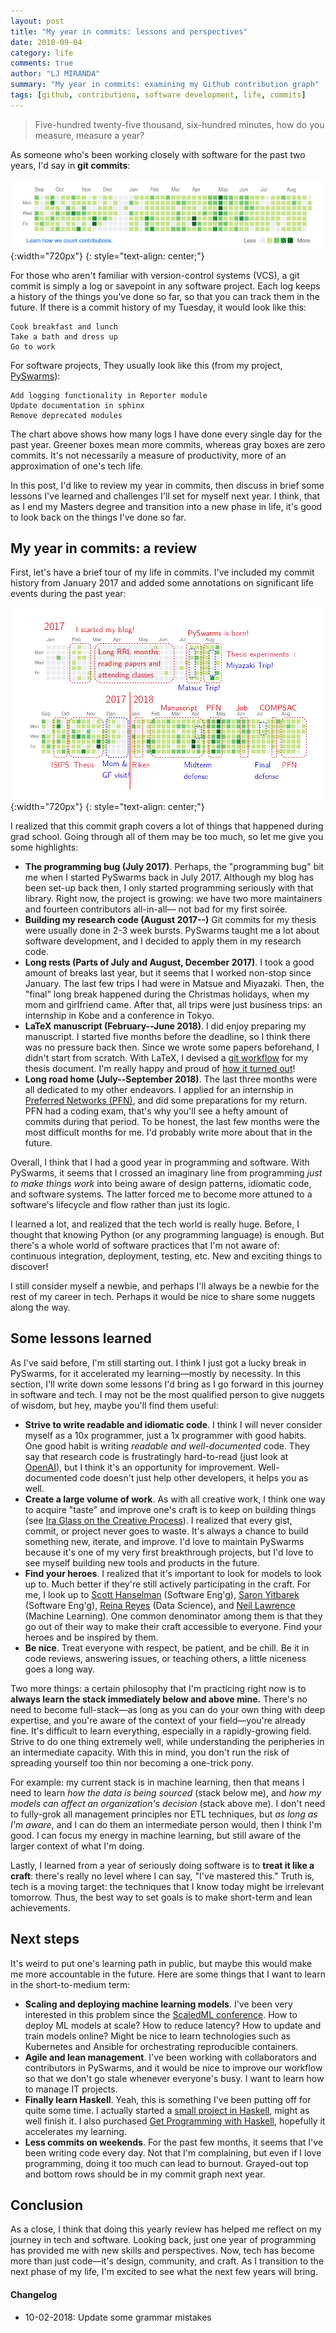 ```yaml
---
layout: post
title: "My year in commits: lessons and perspectives"
date: 2018-09-04
category: life
comments: true
author: "LJ MIRANDA"
summary: "My year in commits: examining my Github contribution graph"
tags: [github, contributions, software development, life, commits]
---
```


> Five-hundred twenty-five thousand, six-hundred minutes, how do you measure,
> measure a year?

As someone who's been working closely with software for the past two years, I'd
say in **git commits**:

![github](/assets/png/life/my-life-in-commits.png){:width="720px"}
{: style="text-align: center;"}

For those who aren't familiar with version-control systems (VCS), a git commit is
simply a log or savepoint in any software project. Each log keeps a history of
the things you've done so far, so that you can track them in the future. If
there is a commit history of my Tuesday, it would look like this:

```
Cook breakfast and lunch
Take a bath and dress up
Go to work
```

For software projects, They usually look like this (from my project, [PySwarms](https://github.com/ljvmiranda921/pyswarms)):

```
Add logging functionality in Reporter module
Update documentation in sphinx
Remove deprecated modules
```

The chart above shows how many logs I have done every single day for the past
year. Greener boxes mean more commits, whereas gray boxes are zero commits.
It's not necessarily a measure of productivity, more of an approximation of
one's tech life. 

In this post, I'd like to review my year in commits, then discuss in brief some
lessons I've learned and challenges I'll set for myself next year. I think,
that as I end my Masters degree and transition into a new phase in life, it's
good to look back on the things I've done so far.

## My year in commits: a review

First, let's have a brief tour of my life in commits. I've included my commit
history from January 2017 and added some annotations on significant life events
during the past year:

![github](/assets/png/life/my-life-in-commits-annot.png){:width="720px"}
{: style="text-align: center;"}


I realized that this commit graph covers a lot of things that happened during
grad school. Going through all of them may be too much, so let me give you some
highlights:

* **The programming bug (July 2017)**. Perhaps, the "programming bug" bit me
  when I started PySwarms back in July 2017. Although my blog has been set-up
  back then, I only started programming seriously with that library.
  Right now, the project is growing: we have two more maintainers and fourteen
  contributors all-in-all&mdash; not bad for my first soirée.
* **Building my research code (August 2017--)** Git commits for my thesis were
  usually done in 2-3 week bursts. PySwarms taught me a lot about software
  development, and I decided to apply them in my research code.
* **Long rests (Parts of July and August, December 2017)**. I took a good
  amount of breaks last year, but it seems that I worked non-stop since
  January. The last few trips I had were in Matsue and Miyazaki.  Then, the
  "final" long break happened during the Christmas holidays, when my mom and
  girlfriend came.  After that, all trips were just business trips: an
  internship in Kobe and a conference in Tokyo. 
* **LaTeX manuscript (February--June 2018)**. I did enjoy preparing my
  manuscript. I started five months before the deadline, so I think there was
  no pressure back then. Since we wrote some papers beforehand, I didn't start
  from scratch. With LaTeX, I devised a [git
  workflow](https://ljvmiranda921.github.io/notebook/2018/02/04/continuous-integration-for-latex/)
  for my thesis document. I'm really happy and proud of [how it turned out](https://github.com/ljvmiranda921/thesis-manuscript)!
* **Long road home (July--September 2018)**. The last three months were all
  dedicated to my other endeavors. I applied for an internship in [Preferred
  Networks (PFN)](https://www.preferred-networks.jp/en/), and did some
  preparations for my return. PFN had a coding exam, that's why you'll see a
  hefty amount of commits during that period. To be honest, the last few months
  were the most difficult months for me. I'd probably write more about that in
  the future.

Overall, I think that I had a good year in programming and software. With
PySwarms, it seems that I crossed an imaginary line from programming *just to
make things work* into being aware of design patterns, idiomatic code, and
software systems. The latter forced me to become more attuned to a software's
lifecycle and flow rather than just its logic.

I learned a lot, and realized that the tech world is really huge. Before, I
thought that knowing Python (or any programming language) is enough. But
there's a whole world of software practices that I'm not aware of:
continuous integration, deployment, testing, etc. New and exciting things to
discover!  

I still consider myself a newbie, and perhaps I'll always be a newbie for the
rest of my career in tech. Perhaps it would be nice to share some nuggets along
the way.

## Some lessons learned

As I've said before, I'm still starting out. I think I just got a lucky break
in PySwarms, for it accelerated my learning&mdash;mostly by necessity. In this
section, I'll write down some lessons I'd bring as I go forward in this journey
in software and tech. I may not be the most qualified person to give nuggets of
wisdom, but hey, maybe you'll find them useful: 

* **Strive to write readable and idiomatic code**. I think I will never
  consider myself as a 10x programmer, just a 1x programmer with good habits.
  One good habit is writing *readable and well-documented* code. They say that
  research code is frustratingly hard-to-read (just look at
  [OpenAI](https://www.reddit.com/r/MachineLearning/comments/95ft1j/d_are_openai_codes_difficult_to_read_or_is_it/)),
  but I think it's an opportunity for improvement.  Well-documented code
  doesn't just help other developers, it helps you as well.
* **Create a large volume of work**. As with all creative work, I think one way
  to acquire "taste" and improve one's craft is to keep on building things (see
  [Ira Glass on the Creative
  Process](https://www.youtube.com/watch?v=PbC4gqZGPSY)). I realized that every
  gist, commit, or project never goes to waste. It's always a chance to build
  something new, iterate, and improve. I'd love to maintain PySwarms because
  it's one of my very first breakthrough projects, but I'd love to see myself
  building new tools and products in the future. 
* **Find your heroes**. I realized that it's important to look for
  models to look up to. Much better if they're still actively participating in
  the craft. For me, I look up to [Scott Hanselman](https://www.hanselman.com/)
  (Software Eng'g), [Saron Yitbarek](https://www.codenewbie.org/) (Software
  Eng'g), [Reina Reyes](https://twitter.com/reina_reyes?lang=en) (Data
  Science), and [Neil Lawrence](http://inverseprobability.com/) (Machine
  Learning). One common denominator among them is that they go out of their way
  to make their craft accessible to everyone. Find your heroes and be inspired
  by them. 
* **Be nice**. Treat everyone with respect, be patient, and be chill. Be it in
  code reviews, answering issues, or teaching others, a little niceness goes a
  long way.

Two more things: a certain philosophy that I'm practicing right now
is to **always learn the stack immediately below and above mine.** There's no
need to become full-stack&mdash;as long as you can do your own thing with deep
expertise, and you're aware of the context of your field&mdash;you're already
fine.  It's difficult to learn everything, especially in a rapidly-growing
field. Strive to do one thing extremely well, while understanding the
peripheries in an intermediate capacity. With this in mind, you don't run the
risk of spreading yourself too thin nor becoming a one-trick pony.

For example: my current stack is in machine learning, then that means I need to
learn *how the data is being sourced* (stack below me), and *how my models can
affect an organization's decision* (stack above me). I don't need to fully-grok
all management principles nor ETL techniques, but *as long as I'm aware*, and I
can do them an intermediate person would, then I think I'm good. I can focus my
energy in machine learning, but still aware of the larger context of what I'm
doing. 

Lastly, I learned from a year of seriously doing software is to **treat it like
a craft**: there's really no level where I can say, "I've mastered this." Truth
is, tech is a moving target: the techniques that I know today might be
irrelevant tomorrow. Thus, the best way to set goals is to make short-term and
lean achievements.  

## Next steps

It's weird to put one's learning path in public, but maybe this would make me
more accountable in the future. Here are some things that I want to learn
in the short-to-medium term:

* **Scaling and deploying machine learning models**. I've been very interested
  in this problem since the [ScaledML conference](http://scaledml.org/).  How
  to deploy ML models at scale? How to reduce latency? How to update and train
  models online? Might be nice to learn technologies such as Kubernetes and
  Ansible for orchestrating reproducible containers.  
* **Agile and lean management**. I've been working with collaborators and
  contributors in PySwarms, and it would be nice to improve our workflow so
  that we don't go stale whenever everyone's busy. I want to learn how to
  manage IT projects.
* **Finally learn Haskell**. Yeah, this is something I've been putting off for
  quite some time. I actually started a [small project in
  Haskell](https://github.com/ljvmiranda921/pokemonad), might as well finish
  it. I also purchased [Get Programming with Haskell](https://www.manning.com/books/get-programming-with-haskell), hopefully it accelerates my learning. 
* **Less commits on weekends**. For the past few months, it seems that I've
  been writing code every day. Not that I'm complaining, but even if I love
  programming, doing it too much can lead to burnout. Grayed-out top and bottom
  rows should be in my commit graph next year.

## Conclusion

As a close, I think that doing this yearly review has helped me reflect on my
journey in tech and software. Looking back, just one year of programming has
provided me with new skills and perspectives. Now, tech has become more
than just code&mdash;it's design, community, and craft. As I transition to the next
phase of my life, I'm excited to see what the next few years will bring.

#### Changelog
* 10-02-2018: Update some grammar mistakes
